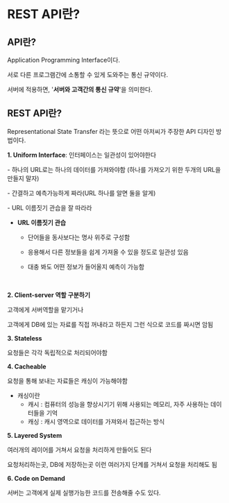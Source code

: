 # REST API란?

## API란?

Application Programming Interface이다.

서로 다른 프로그램간에 소통할 수 있게 도와주는 통신 규약이다.

서버에 적용하면, '**서버와 고객간의 통신 규약**'을 의미한다.

## REST API란?

Representational State Transfer 라는 뜻으로 어떤 아저씨가 주장한 API 디자인 방법이다.

**1. Uniform Interface**: 인터페이스는 일관성이 있어야한다

\- 하나의 URL로는 하나의 데이터를 가져와야함 (하나를 가져오기 위한 두개의 URL을 만들지 말자)

\- 간결하고 예측가능하게 짜라(URL 하나를 알면 둘을 알게)

\- URL 이름짓기 관습을 잘 따라라

- **URL 이름짓기 관습**

  - 단어들을 동사보다는 명사 위주로 구성함

  - 응용해서 다른 정보들을 쉽게 가져올 수 있을 정도로 일관성 있음 

  - 대충 봐도 어떤 정보가 들어올지 예측이 가능함

​	

**2. Client-server 역할 구분하기**

고객에게 서버역할을 맡기거나

고객에게 DB에 있는 자료를 직접 꺼내라고 하든지 그런 식으로 코드를 짜시면 암됨



**3. Stateless**

요청들은 각각 독립적으로 처리되어야함



**4. Cacheable**

요청을 통해 보내는 자료들은 캐싱이 가능해야함

- 캐싱이란
  - 캐시 : 컴퓨터의 성능을 향상시기기 위해 사용되는 메모리, 자주 사용하는 데이터들을 기억
  - 캐싱 : 캐시 영역으로 데이터를 가져와서 접근하는 방식



**5. Layered System**

여러개의 레이어를 거쳐서 요청을 처리하게 만들어도 된다

요청처리하는곳, DB에 저장하는곳 이런 여러가지 단계를 거쳐서 요청을 처리해도 됨



**6. Code on Demand**

서버는 고객에게 실제 실행가능한 코드를 전송해줄 수도 있다.